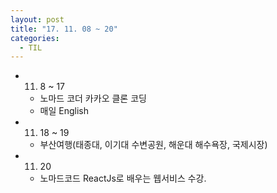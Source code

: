 ```yaml
---
layout: post
title: "17. 11. 08 ~ 20"
categories:
  - TIL
---
```


* 11. 8 ~ 17
  * 노마드 코더 카카오 클론 코딩
  * 매일 English

* 11. 18 ~ 19
  * 부산여행(태종대, 이기대 수변공원, 해운대 해수욕장, 국제시장)

* 11. 20
  * 노마드코드 ReactJs로 배우는 웹서비스 수강.
